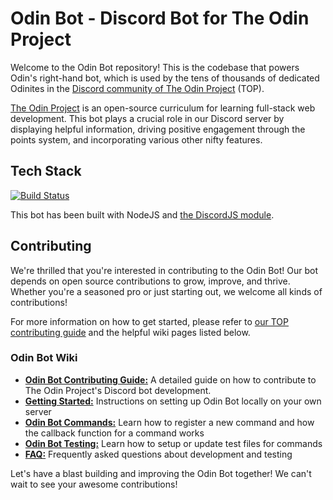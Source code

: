 # Odin Bot - Discord Bot for The Odin Project

Welcome to the Odin Bot repository! This is the codebase that powers Odin's right-hand bot, which is used by the tens of thousands of dedicated Odinites in the [Discord community of The Odin Project](https://discord.gg/fbFCkYabZB) (TOP). 

[The Odin Project](https://www.theodinproject.com) is an open-source curriculum for learning full-stack web development. This bot plays a crucial role in our Discord server by displaying helpful information, driving positive engagement through the points system, and incorporating various other nifty features.

## Tech Stack

[![Build Status](https://circleci.com/gh/TheOdinProject/theodinproject.svg?style=svg)](https://app.circleci.com/pipelines/github/TheOdinProject/odin-bot-v2)

This bot has been built with NodeJS and [the DiscordJS module](https://discord.js.org/#/docs/main/stable/general/welcome).

## Contributing

We're thrilled that you're interested in contributing to the Odin Bot! Our bot depends on open source contributions to grow, improve, and thrive. Whether you're a seasoned pro or just starting out, we welcome all kinds of contributions!

For more information on how to get started, please refer to [our TOP contributing guide](https://github.com/TheOdinProject/.github/blob/main/CONTRIBUTING.md) and the helpful wiki pages listed below.

### Odin Bot Wiki
- **[Odin Bot Contributing Guide:](https://github.com/TheOdinProject/odin-bot-v2/wiki/Contributing-Guide)** A detailed guide on how to contribute to The Odin Project's Discord bot development.
- **[Getting Started:](https://github.com/TheOdinProject/odin-bot-v2/wiki/Getting-Started)** Instructions on setting up Odin Bot locally on your own server
- **[Odin Bot Commands:](https://github.com/TheOdinProject/odin-bot-v2/wiki/Commands)** Learn how to register a new command and how the callback function for a command works
- **[Odin Bot Testing:](https://github.com/TheOdinProject/odin-bot-v2/wiki/Testing)** Learn how to setup or update test files for commands
- **[FAQ:](https://github.com/TheOdinProject/odin-bot-v2/wiki#faq)** Frequently asked questions about development and testing

Let's have a blast building and improving the Odin Bot together! We can't wait to see your awesome contributions!